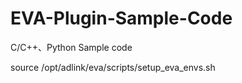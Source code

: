 # EVA-Plugin-Sample-Code
C/C++、Python Sample code

source /opt/adlink/eva/scripts/setup_eva_envs.sh

